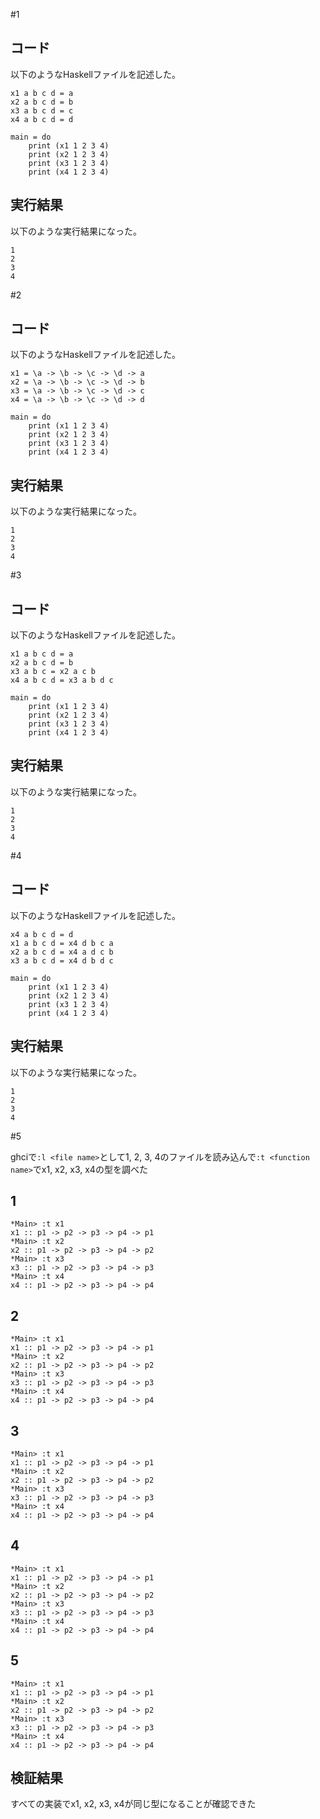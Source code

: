 #1

## コード

以下のようなHaskellファイルを記述した。

```
x1 a b c d = a
x2 a b c d = b
x3 a b c d = c
x4 a b c d = d

main = do
    print (x1 1 2 3 4)
    print (x2 1 2 3 4)
    print (x3 1 2 3 4)
    print (x4 1 2 3 4)
```

## 実行結果

以下のような実行結果になった。

```
1
2
3
4
```

#2

## コード

以下のようなHaskellファイルを記述した。

```
x1 = \a -> \b -> \c -> \d -> a
x2 = \a -> \b -> \c -> \d -> b
x3 = \a -> \b -> \c -> \d -> c
x4 = \a -> \b -> \c -> \d -> d

main = do
    print (x1 1 2 3 4)
    print (x2 1 2 3 4)
    print (x3 1 2 3 4)
    print (x4 1 2 3 4)
```

## 実行結果

以下のような実行結果になった。

```
1
2
3
4
```

#3

## コード

以下のようなHaskellファイルを記述した。

```
x1 a b c d = a
x2 a b c d = b
x3 a b c = x2 a c b
x4 a b c d = x3 a b d c

main = do
    print (x1 1 2 3 4)
    print (x2 1 2 3 4)
    print (x3 1 2 3 4)
    print (x4 1 2 3 4)
```

## 実行結果

以下のような実行結果になった。

```
1
2
3
4
```

#4

## コード

以下のようなHaskellファイルを記述した。

```
x4 a b c d = d
x1 a b c d = x4 d b c a
x2 a b c d = x4 a d c b
x3 a b c d = x4 d b d c

main = do
    print (x1 1 2 3 4)
    print (x2 1 2 3 4)
    print (x3 1 2 3 4)
    print (x4 1 2 3 4)
```

## 実行結果

以下のような実行結果になった。

```
1
2
3
4
```

#5

ghciで`:l <file name>`として1, 2, 3, 4のファイルを読み込んで`:t <function name>`でx1, x2, x3, x4の型を調べた

## 1

```
*Main> :t x1
x1 :: p1 -> p2 -> p3 -> p4 -> p1
*Main> :t x2
x2 :: p1 -> p2 -> p3 -> p4 -> p2
*Main> :t x3
x3 :: p1 -> p2 -> p3 -> p4 -> p3
*Main> :t x4
x4 :: p1 -> p2 -> p3 -> p4 -> p4
```

## 2

```
*Main> :t x1
x1 :: p1 -> p2 -> p3 -> p4 -> p1
*Main> :t x2
x2 :: p1 -> p2 -> p3 -> p4 -> p2
*Main> :t x3
x3 :: p1 -> p2 -> p3 -> p4 -> p3
*Main> :t x4
x4 :: p1 -> p2 -> p3 -> p4 -> p4
```

## 3

```
*Main> :t x1
x1 :: p1 -> p2 -> p3 -> p4 -> p1
*Main> :t x2
x2 :: p1 -> p2 -> p3 -> p4 -> p2
*Main> :t x3
x3 :: p1 -> p2 -> p3 -> p4 -> p3
*Main> :t x4
x4 :: p1 -> p2 -> p3 -> p4 -> p4
```

## 4

```
*Main> :t x1
x1 :: p1 -> p2 -> p3 -> p4 -> p1
*Main> :t x2
x2 :: p1 -> p2 -> p3 -> p4 -> p2
*Main> :t x3
x3 :: p1 -> p2 -> p3 -> p4 -> p3
*Main> :t x4
x4 :: p1 -> p2 -> p3 -> p4 -> p4
```

## 5

```
*Main> :t x1
x1 :: p1 -> p2 -> p3 -> p4 -> p1
*Main> :t x2
x2 :: p1 -> p2 -> p3 -> p4 -> p2
*Main> :t x3
x3 :: p1 -> p2 -> p3 -> p4 -> p3
*Main> :t x4
x4 :: p1 -> p2 -> p3 -> p4 -> p4
```

## 検証結果

すべての実装でx1, x2, x3, x4が同じ型になることが確認できた
